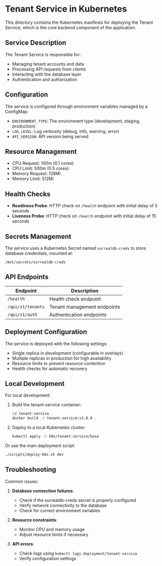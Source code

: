 # Tenant Service in Kubernetes

This directory contains the Kubernetes manifests for deploying the Tenant Service, which is the core backend component of the application.

## Service Description

The Tenant Service is responsible for:
- Managing tenant accounts and data
- Processing API requests from clients
- Interacting with the database layer
- Authentication and authorization

## Configuration

The service is configured through environment variables managed by a ConfigMap:

- `ENVIRONMENT_TYPE`: The environment type (development, staging, production)
- `LOG_LEVEL`: Log verbosity (debug, info, warning, error)
- `API_VERSION`: API version being served

## Resource Management

- CPU Request: 100m (0.1 cores)
- CPU Limit: 500m (0.5 cores)
- Memory Request: 128Mi
- Memory Limit: 512Mi

## Health Checks

- **Readiness Probe**: HTTP check on `/health` endpoint with initial delay of 5 seconds
- **Liveness Probe**: HTTP check on `/health` endpoint with initial delay of 15 seconds

## Secrets Management

The service uses a Kubernetes Secret named `surrealdb-creds` to store database credentials, mounted at:
```
/mnt/secrets/surrealdb-creds
```

## API Endpoints

| Endpoint | Description |
|----------|-------------|
| `/health` | Health check endpoint |
| `/api/v1/tenants` | Tenant management endpoints |
| `/api/v1/auth` | Authentication endpoints |

## Deployment Configuration

The service is deployed with the following settings:
- Single replica in development (configurable in overlays)
- Multiple replicas in production for high availability
- Resource limits to prevent resource contention
- Health checks for automatic recovery

## Local Development

For local development:

1. Build the tenant-service container:
   ```bash
   cd tenant-service
   docker build -t tenant-service:v1.0.0 .
   ```

2. Deploy to a local Kubernetes cluster:
   ```bash
   kubectl apply -k k8s/tenant-service/base
   ```

Or use the main deployment script:
```bash
./scripts/deploy-k8s.sh dev
```

## Troubleshooting

Common issues:

1. **Database connection failures**:
   - Check if the surrealdb-creds secret is properly configured
   - Verify network connectivity to the database
   - Check for correct environment variables

2. **Resource constraints**:
   - Monitor CPU and memory usage
   - Adjust resource limits if necessary

3. **API errors**:
   - Check logs using `kubectl logs deployment/tenant-service`
   - Verify configuration settings 